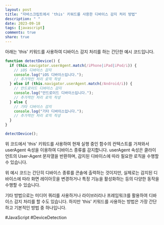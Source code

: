 ```yaml
---
layout: post
title: "자바스크립트에서 'this' 키워드를 사용한 디바이스 감지 처리 방법"
description: " "
date: 2023-09-18
tags: [javascript]
comments: true
share: true
---
```


아래는 'this' 키워드를 사용하여 디바이스 감지 처리를 하는 간단한 예시 코드입니다.

```javascript
function detectDevice() {
  if (this.navigator.userAgent.match(/iPhone|iPad|iPod/i)) {
    // iOS 디바이스 감지
    console.log("iOS 디바이스입니다.");
    // 추가적인 처리 로직 작성
  } else if (this.navigator.userAgent.match(/Android/i)) {
    // 안드로이드 디바이스 감지
    console.log("안드로이드 디바이스입니다.");
    // 추가적인 처리 로직 작성
  } else {
    // 기타 디바이스 감지
    console.log("기타 디바이스입니다.");
    // 추가적인 처리 로직 작성
  }
}

detectDevice();
```

위 코드에서 'this' 키워드를 사용하여 현재 실행 중인 함수의 컨텍스트를 가져와서 userAgent 속성을 이용하여 디바이스 종류를 감지합니다. userAgent 속성은 클라이언트의 User-Agent 문자열을 반환하며, 감지된 디바이스에 따라 필요한 로직을 수행할 수 있습니다.

위 예시 코드는 간단히 디바이스 종류를 콘솔에 출력하는 것이지만, 실제로는 감지된 디바이스에 따라 화면 레이아웃을 변경하거나 특정 기능을 활성화하는 등의 다양한 동작을 수행할 수 있습니다.

기타 방법으로는 미디어 쿼리를 사용하거나 라이브러리나 프레임워크를 활용하여 디바이스 감지 처리를 할 수도 있습니다. 하지만 'this' 키워드를 사용하는 방법은 가장 간단하고 기본적인 방법 중 하나입니다.

#JavaScript #DeviceDetection